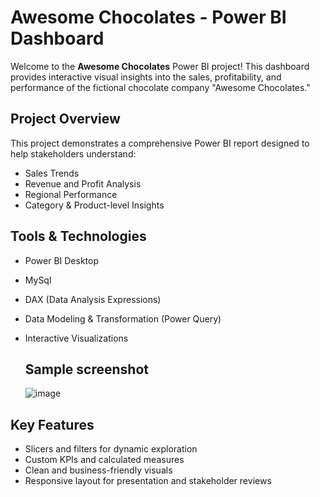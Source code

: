 
#  Awesome Chocolates - Power BI Dashboard

Welcome to the **Awesome Chocolates** Power BI project! This dashboard provides interactive visual insights into the sales, profitability, and performance of the fictional chocolate company "Awesome Chocolates."

##  Project Overview

This project demonstrates a comprehensive Power BI report designed to help stakeholders understand:

-  Sales Trends
-  Revenue and Profit Analysis
-  Regional Performance
-  Category & Product-level Insights


##  Tools & Technologies

- Power BI Desktop
- MySql
- DAX (Data Analysis Expressions)
- Data Modeling & Transformation (Power Query)
- Interactive Visualizations

  ##  Sample screenshot

  ![image](https://github.com/user-attachments/assets/3db5027e-b915-44fa-b66f-12484b9bbbea)


  

##  Key Features

- Slicers and filters for dynamic exploration
- Custom KPIs and calculated measures
- Clean and business-friendly visuals
- Responsive layout for presentation and stakeholder reviews

